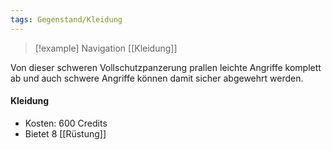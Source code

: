 ```yaml
---
tags: Gegenstand/Kleidung
---
```

> [!example] Navigation 
>  [[Kleidung]]

Von dieser schweren Vollschutzpanzerung prallen leichte Angriffe komplett ab und auch schwere Angriffe können damit sicher abgewehrt werden.

#### Kleidung
- Kosten: 600 Credits
- Bietet 8 [[Rüstung]]